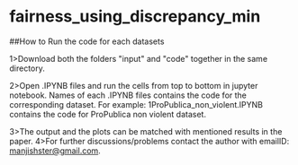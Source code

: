 # fairness_using_discrepancy_min

##How to Run the code for each datasets

1>Download both the folders "input" and "code" together in the same directory.

2>Open .IPYNB files and run the cells from top to bottom in jupyter notebook. Names of each .IPYNB files contains the code for the corresponding dataset.
For example: 1ProPublica_non_violent.IPYNB contains the code for ProPublica non violent dataset.

3>The output and the plots can be matched with mentioned results in the paper.
4>For further discussions/problems contact the author with emailID: manjishster@gmail.com.
